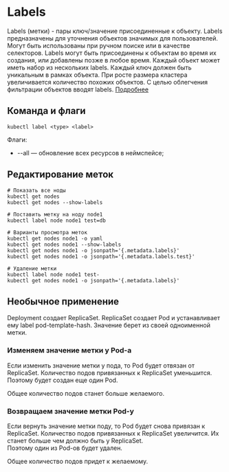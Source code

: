# Labels
Labels (метки) - пары ключ/значение присоединенные к объекту.
Labels предназначены для уточнения объектов значимых для пользователей. Могут быть использованы при ручном поиске или в качестве селекторов.
Labels могут быть присоединены к объектам во время их создания, или добавлены позже в любое время.
Каждый объект может иметь набор из нескольких labels. Каждый ключ должен быть уникальным в рамках объекта.
При росте размера кластера увеличивается количество похожих объектов. С целью облегчения фильтрации объектов вводят labels. 
[Подробнее](https://kubernetes.io/docs/concepts/overview/working-with-objects/labels/)

## Команда и флаги
```shell script
kubectl label <type> <label>
``` 

Флаги:
- --all — обновление всех ресурсов в неймспейсе;

## Редактирование меток

```shell script
# Показать все ноды
kubectl get nodes
kubectl get nodes --show-labels

# Поставить метку на ноду node1
kubectl label node node1 test=db

# Варианты просмотра меток
kubectl get nodes node1 -o yaml 
kubectl get nodes node1 --show-labels
kubectl get nodes node1 -o jsonpath='{.metadata.labels}'
kubectl get nodes node1 -o jsonpath='{.metadata.labels.test}'

# Удаление метки
kubectl label node node1 test-
kubectl get nodes node1 -o jsonpath='{.metadata.labels}'
``` 

## Необычное применение
Deployment создает ReplicaSet. 
ReplicaSet создает Pod и устанавливает ему label pod-template-hash.
Значение берет из своей одноименной метки.

### Изменяем значение метки у Pod-а
Если изменить значение метки у пода, то Pod будет отвязан от ReplicaSet.
Количество подов привязанных к ReplicaSet уменьшится. Поэтому будет создан еще один Pod.

Общее количество подов станет больше желаемого.

### Возвращаем значение метки Pod-у
Если вернуть значение метки поду, то Pod будет снова привязан к ReplicaSet.
Количество подов привязанных к ReplicaSet увеличится. Их станет больше чем должно быть у ReplicaSet.  
Поэтому один из Pod-ов будет удален.

Общее количество подов придет к желаемому.
